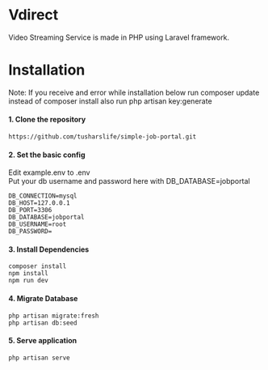 # Vdirect
Video Streaming Service is made in PHP using Laravel framework.

# Installation

Note: If you receive and error while installation below
run composer update instead of composer install also run php artisan key:generate

#### 1. Clone the repository 
    https://github.com/tusharslife/simple-job-portal.git

#### 2. Set the basic config
Edit example.env to .env <br />
Put your db username and password here with DB_DATABASE=jobportal <br />

    DB_CONNECTION=mysql
    DB_HOST=127.0.0.1
    DB_PORT=3306
    DB_DATABASE=jobportal
    DB_USERNAME=root
    DB_PASSWORD=

#### 3. Install Dependencies
    composer install
    npm install
    npm run dev                

#### 4. Migrate Database
    php artisan migrate:fresh
    php artisan db:seed

#### 5. Serve application
    php artisan serve
